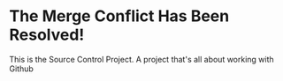 
<!DOCTYPE html>
<html>
<head>
	<meta charset="UTF-8">
	<link rel="stylesheet" type="text/css" href="main.css">
	<title>Test of Tests</title>
</head>
<body>
	<h1>The Merge Conflict Has Been Resolved!</h1>
	<p>This is the Source Control Project. A project that's all about working with Github</p>

</body>
</html>
